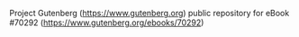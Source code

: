 Project Gutenberg (https://www.gutenberg.org) public repository for
eBook #70292 (https://www.gutenberg.org/ebooks/70292)
